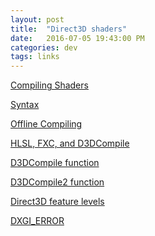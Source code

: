 ```yaml
---
layout: post
title:  "Direct3D shaders"
date:   2016-07-05 19:43:00 PM
categories: dev
tags: links
---
```


[Compiling Shaders](https://msdn.microsoft.com/en-us/library/windows/desktop/bb509633(v=vs.85).aspx)

[Syntax](https://msdn.microsoft.com/en-us/library/windows/desktop/bb509709(v=vs.85).aspx)

[Offline Compiling](https://msdn.microsoft.com/en-us/library/windows/desktop/bb509710(v=vs.85).aspx)

[HLSL, FXC, and D3DCompile](https://blogs.msdn.microsoft.com/chuckw/2012/05/07/hlsl-fxc-and-d3dcompile/)

[D3DCompile function](https://msdn.microsoft.com/en-us/library/windows/desktop/dd607324(v=vs.85).aspx)

[D3DCompile2 function](https://msdn.microsoft.com/en-us/library/windows/desktop/hh446869.aspx)

[Direct3D feature levels](https://msdn.microsoft.com/en-us/library/windows/desktop/ff476876(v=vs.85).aspx)

[DXGI_ERROR](https://msdn.microsoft.com/en-us/library/windows/desktop/bb509553(v=vs.85).aspx)
